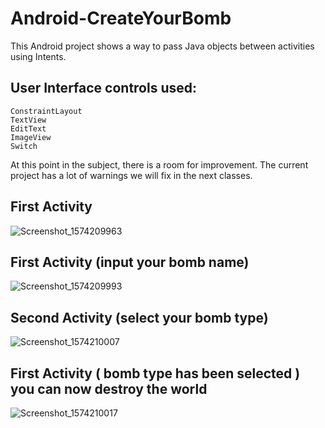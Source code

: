 # Android-CreateYourBomb
This Android project shows a way to pass Java objects between activities using Intents.

## User Interface controls used:
    ConstraintLayout
    TextView
    EditText
    ImageView
    Switch
    

At this point in the subject, there is a room for improvement. The current project has a lot of warnings we will fix in the next classes.

## First Activity
![Screenshot_1574209963](https://user-images.githubusercontent.com/4823319/69225474-9770a100-0bd2-11ea-908f-557b69188cad.png)

## First Activity (input your bomb name)
![Screenshot_1574209993](https://user-images.githubusercontent.com/4823319/69225475-9770a100-0bd2-11ea-9dc2-d053a7e7c253.png)

## Second Activity (select your bomb type)
![Screenshot_1574210007](https://user-images.githubusercontent.com/4823319/69225477-9770a100-0bd2-11ea-8b7f-5aaf804c3efc.png)

## First Activity ( bomb type has been selected ) you can now destroy the world
![Screenshot_1574210017](https://user-images.githubusercontent.com/4823319/69225479-98093780-0bd2-11ea-9bd7-f3cca6be2353.png)
